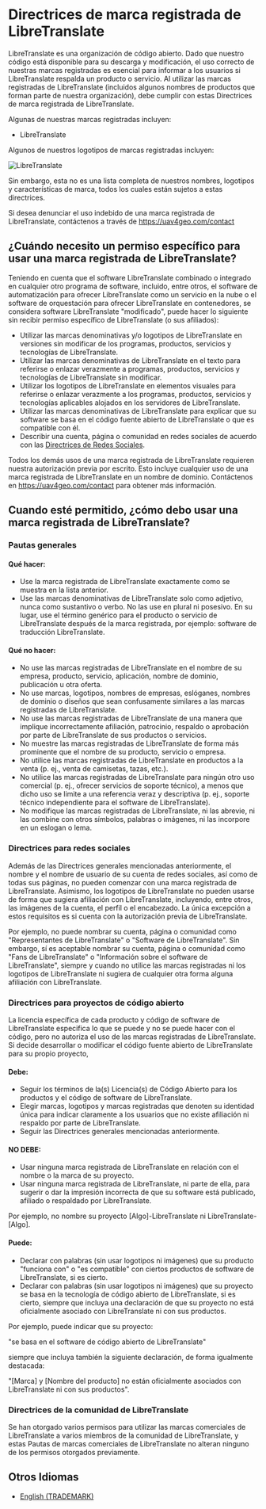 # Directrices de marca registrada de LibreTranslate

LibreTranslate es una organización de código abierto. Dado que nuestro código está disponible para su descarga y modificación, el uso correcto de nuestras marcas registradas es esencial para informar a los usuarios si LibreTranslate respalda un producto o servicio. Al utilizar las marcas registradas de LibreTranslate (incluidos algunos nombres de productos que forman parte de nuestra organización), debe cumplir con estas Directrices de marca registrada de LibreTranslate.

Algunas de nuestras marcas registradas incluyen:

* LibreTranslate

Algunos de nuestros logotipos de marcas registradas incluyen:

![LibreTranslate](https://avatars.githubusercontent.com/u/77352747?s=200&v=4)

Sin embargo, esta no es una lista completa de nuestros nombres, logotipos y características de marca, todos los cuales están sujetos a estas directrices.

Si desea denunciar el uso indebido de una marca registrada de LibreTranslate, contáctenos a través de https://uav4geo.com/contact

## ¿Cuándo necesito un permiso específico para usar una marca registrada de LibreTranslate?

Teniendo en cuenta que el software LibreTranslate combinado o integrado en cualquier otro programa de software, incluido, entre otros, el software de automatización para ofrecer LibreTranslate como un servicio en la nube o el software de orquestación para ofrecer LibreTranslate en contenedores, se considera software LibreTranslate "modificado", puede hacer lo siguiente sin recibir permiso específico de LibreTranslate (o sus afiliados):

* Utilizar las marcas denominativas y/o logotipos de LibreTranslate en versiones sin modificar de los programas, productos, servicios y tecnologías de LibreTranslate.
* Utilizar las marcas denominativas de LibreTranslate en el texto para referirse o enlazar verazmente a programas, productos, servicios y tecnologías de LibreTranslate sin modificar.
* Utilizar los logotipos de LibreTranslate en elementos visuales para referirse o enlazar verazmente a los programas, productos, servicios y tecnologías aplicables alojados en los servidores de LibreTranslate.
* Utilizar las marcas denominativas de LibreTranslate para explicar que su software se basa en el código fuente abierto de LibreTranslate o que es compatible con él.
* Describir una cuenta, página o comunidad en redes sociales de acuerdo con las [Directrices de Redes Sociales](#social-media-guidelines).

Todos los demás usos de una marca registrada de LibreTranslate requieren nuestra autorización previa por escrito. Esto incluye cualquier uso de una marca registrada de LibreTranslate en un nombre de dominio. Contáctenos en https://uav4geo.com/contact para obtener más información.

## Cuando esté permitido, ¿cómo debo usar una marca registrada de LibreTranslate?

### Pautas generales

#### Qué hacer:

* Use la marca registrada de LibreTranslate exactamente como se muestra en la lista anterior.
* Use las marcas denominativas de LibreTranslate solo como adjetivo, nunca como sustantivo o verbo. No las use en plural ni posesivo. En su lugar, use el término genérico para el producto o servicio de LibreTranslate después de la marca registrada, por ejemplo: software de traducción LibreTranslate.

#### Qué no hacer:

* No use las marcas registradas de LibreTranslate en el nombre de su empresa, producto, servicio, aplicación, nombre de dominio, publicación u otra oferta.
* No use marcas, logotipos, nombres de empresas, eslóganes, nombres de dominio o diseños que sean confusamente similares a las marcas registradas de LibreTranslate.
* No use las marcas registradas de LibreTranslate de una manera que implique incorrectamente afiliación, patrocinio, respaldo o aprobación por parte de LibreTranslate de sus productos o servicios.
* No muestre las marcas registradas de LibreTranslate de forma más prominente que el nombre de su producto, servicio o empresa. 
* No utilice las marcas registradas de LibreTranslate en productos a la venta (p. ej., venta de camisetas, tazas, etc.).
* No utilice las marcas registradas de LibreTranslate para ningún otro uso comercial (p. ej., ofrecer servicios de soporte técnico), a menos que dicho uso se limite a una referencia veraz y descriptiva (p. ej., soporte técnico independiente para el software de LibreTranslate).
* No modifique las marcas registradas de LibreTranslate, ni las abrevie, ni las combine con otros símbolos, palabras o imágenes, ni las incorpore en un eslogan o lema.

### Directrices para redes sociales

Además de las Directrices generales mencionadas anteriormente, el nombre y el nombre de usuario de su cuenta de redes sociales, así como de todas sus páginas, no pueden comenzar con una marca registrada de LibreTranslate. Asimismo, los logotipos de LibreTranslate no pueden usarse de forma que sugiera afiliación con LibreTranslate, incluyendo, entre otros, las imágenes de la cuenta, el perfil o el encabezado. La única excepción a estos requisitos es si cuenta con la autorización previa de LibreTranslate.

Por ejemplo, no puede nombrar su cuenta, página o comunidad como "Representantes de LibreTranslate" o "Software de LibreTranslate". Sin embargo, sí es aceptable nombrar su cuenta, página o comunidad como "Fans de LibreTranslate" o "Información sobre el software de LibreTranslate", siempre y cuando no utilice las marcas registradas ni los logotipos de LibreTranslate ni sugiera de cualquier otra forma alguna afiliación con LibreTranslate.

### Directrices para proyectos de código abierto

La licencia específica de cada producto y código de software de LibreTranslate especifica lo que se puede y no se puede hacer con el código, pero no autoriza el uso de las marcas registradas de LibreTranslate. Si decide desarrollar o modificar el código fuente abierto de LibreTranslate para su propio proyecto,

#### Debe:

* Seguir los términos de la(s) Licencia(s) de Código Abierto para los productos y el código de software de LibreTranslate.
* Elegir marcas, logotipos y marcas registradas que denoten su identidad única para indicar claramente a los usuarios que no existe afiliación ni respaldo por parte de LibreTranslate.
* Seguir las Directrices generales mencionadas anteriormente.

#### NO DEBE:

* Usar ninguna marca registrada de LibreTranslate en relación con el nombre o la marca de su proyecto.
* Usar ninguna marca registrada de LibreTranslate, ni parte de ella, para sugerir o dar la impresión incorrecta de que su software está publicado, afiliado o respaldado por LibreTranslate.

Por ejemplo, no nombre su proyecto [Algo]-LibreTranslate ni LibreTranslate-[Algo].

#### Puede:

* Declarar con palabras (sin usar logotipos ni imágenes) que su producto "funciona con" o "es compatible" con ciertos productos de software de LibreTranslate, si es cierto.
* Declarar con palabras (sin usar logotipos ni imágenes) que su proyecto se basa en la tecnología de código abierto de LibreTranslate, si es cierto, siempre que incluya una declaración de que su proyecto no está oficialmente asociado con LibreTranslate ni con sus productos.

Por ejemplo, puede indicar que su proyecto:

"se basa en el software de código abierto de LibreTranslate"

siempre que incluya también la siguiente declaración, de forma igualmente destacada:

"[Marca] y [Nombre del producto] no están oficialmente asociados con LibreTranslate ni con sus productos".

### Directrices de la comunidad de LibreTranslate

Se han otorgado varios permisos para utilizar las marcas comerciales de LibreTranslate a varios miembros de la comunidad de LibreTranslate, y estas Pautas de marcas comerciales de LibreTranslate no alteran ninguno de los permisos otorgados previamente.

## Otros Idiomas

- [English (TRADEMARK)](/TRADEMARK.md)